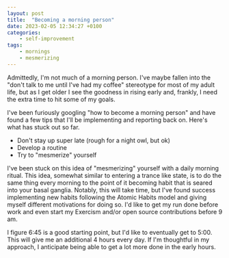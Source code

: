 ```yaml
---
layout: post
title:	"Becoming a morning person"
date: 2023-02-05 12:34:27 +0100
categories:
    - self-improvement
tags:
    - mornings
    - mesmerizing
---
```


Admittedly, I'm not much of a morning person. I've maybe fallen into the "don't talk to me until I've had my coffee" stereotype for most of my adult life, but as I get older I see the goodness in rising early and, frankly, I need the extra time to hit some of my goals. 

I've been furiously googling "how to become a morning person" and have found a few tips that I'll be implementing and reporting back on. Here's what has stuck out so far. 

- Don't stay up super late (rough for a night owl, but ok)
- Develop a routine
- Try to "mesmerize" yourself

I've been stuck on this idea of "mesmerizing" yourself with a daily morning ritual. This idea, somewhat similar to entering a trance like state, is to do the same thing every morning to the point of it becoming habit that is seared into your basal ganglia. Notably, this will take time, but I've found success implementing new habits following the Atomic Habits model and giving myself different motivations for doing so. I'd like to get my run done before work and even start my Exercism and/or open source contributions before 9 am. 

I figure 6:45 is a good starting point, but I'd like to eventually get to 5:00. This will give me an additional 4 hours every day. If I'm thoughtful in my approach, I anticipate being able to get a lot more done in the early hours. 